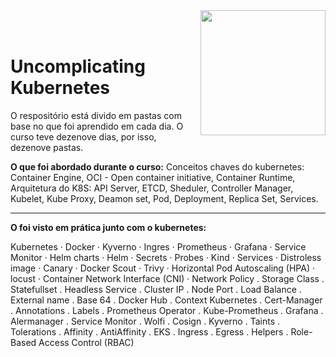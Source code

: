 <img align="right" src="https://github.com/user-attachments/assets/14098921-eebb-463f-9dd5-23f0f6f85a0a" width="200"> 
</br></br>

# Uncomplicating Kubernetes        

O respositório está divido em pastas com base no que foi aprendido em cada dia. O curso teve dezenove dias, por isso, dezenove pastas. 


**O que foi abordado durante o curso:**
Conceitos chaves do kubernetes: Container Engine, OCI - Open container initiative, Container Runtime, Arquitetura do K8S: API Server, ETCD, Sheduler, Controller Manager,  Kubelet, Kube Proxy, Deamon set, Pod, Deployment, Replica Set, Services.

---
**O foi visto em prática junto com o kubernetes:**

Kubernetes · Docker · Kyverno · Ingres · Prometheus · Grafana · Service Monitor · Helm charts · Helm  · Secrets · Probes · Kind · Services · Distroless image · Canary · Docker Scout · Trivy · Horizontal Pod Autoscaling (HPA) · locust · Container Network Interface (CNI) · Network Policy . Storage Class . Statefullset . Headless Service . Cluster IP . Node Port . Load Balance . External name . Base 64 . Docker Hub . Context Kubernetes . Cert-Manager . Annotations . Labels . Prometheus Operator . Kube-Prometheus . Grafana . Alermanager . Service Monitor . Wolfi . Cosign . Kyverno . Taints . Tolerations . Affinity . AntiAffinity . EKS . Ingress . Egress . Helpers . Role-Based Access Control (RBAC)

